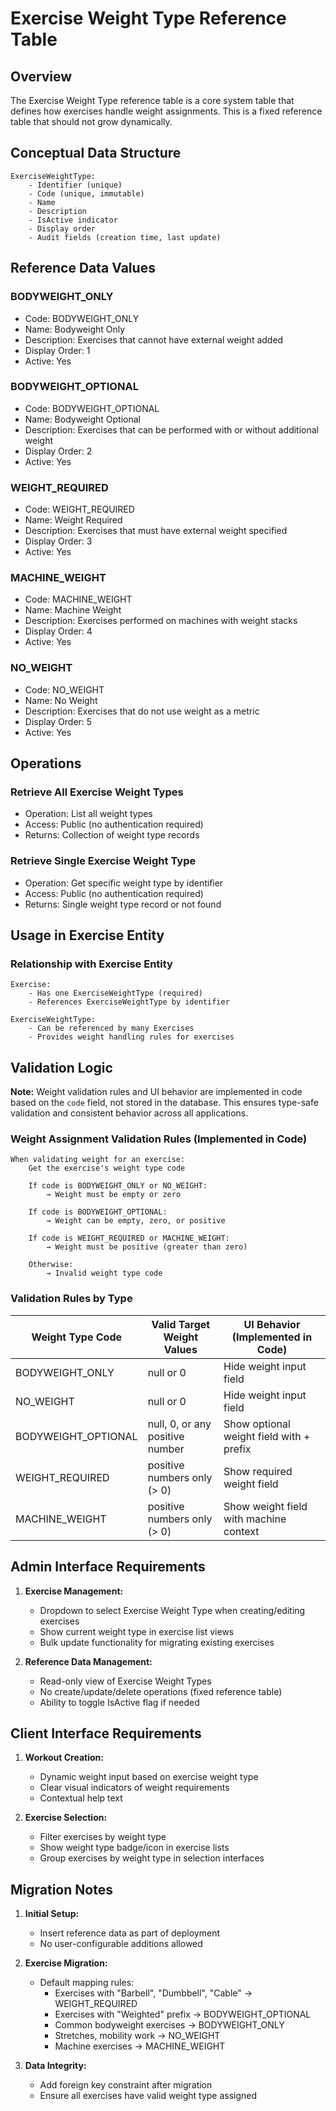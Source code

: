 # Exercise Weight Type Reference Table

## Overview

The Exercise Weight Type reference table is a core system table that defines how exercises handle weight assignments. This is a fixed reference table that should not grow dynamically.

## Conceptual Data Structure

```
ExerciseWeightType:
    - Identifier (unique)
    - Code (unique, immutable)
    - Name 
    - Description
    - IsActive indicator
    - Display order
    - Audit fields (creation time, last update)
```

## Reference Data Values

### BODYWEIGHT_ONLY
- Code: BODYWEIGHT_ONLY
- Name: Bodyweight Only
- Description: Exercises that cannot have external weight added
- Display Order: 1
- Active: Yes

### BODYWEIGHT_OPTIONAL
- Code: BODYWEIGHT_OPTIONAL
- Name: Bodyweight Optional
- Description: Exercises that can be performed with or without additional weight
- Display Order: 2
- Active: Yes

### WEIGHT_REQUIRED
- Code: WEIGHT_REQUIRED
- Name: Weight Required
- Description: Exercises that must have external weight specified
- Display Order: 3
- Active: Yes

### MACHINE_WEIGHT
- Code: MACHINE_WEIGHT
- Name: Machine Weight
- Description: Exercises performed on machines with weight stacks
- Display Order: 4
- Active: Yes

### NO_WEIGHT
- Code: NO_WEIGHT
- Name: No Weight
- Description: Exercises that do not use weight as a metric
- Display Order: 5
- Active: Yes

## Operations

### Retrieve All Exercise Weight Types
- Operation: List all weight types
- Access: Public (no authentication required)
- Returns: Collection of weight type records

### Retrieve Single Exercise Weight Type
- Operation: Get specific weight type by identifier
- Access: Public (no authentication required)
- Returns: Single weight type record or not found

## Usage in Exercise Entity

### Relationship with Exercise Entity
```
Exercise:
    - Has one ExerciseWeightType (required)
    - References ExerciseWeightType by identifier
    
ExerciseWeightType:
    - Can be referenced by many Exercises
    - Provides weight handling rules for exercises
```

## Validation Logic

**Note:** Weight validation rules and UI behavior are implemented in code based on the `code` field, not stored in the database. This ensures type-safe validation and consistent behavior across all applications.

### Weight Assignment Validation Rules (Implemented in Code)

```
When validating weight for an exercise:
    Get the exercise's weight type code
    
    If code is BODYWEIGHT_ONLY or NO_WEIGHT:
        → Weight must be empty or zero
        
    If code is BODYWEIGHT_OPTIONAL:
        → Weight can be empty, zero, or positive
        
    If code is WEIGHT_REQUIRED or MACHINE_WEIGHT:
        → Weight must be positive (greater than zero)
        
    Otherwise:
        → Invalid weight type code
```

### Validation Rules by Type

| Weight Type Code | Valid Target Weight Values | UI Behavior (Implemented in Code) |
|-----------------|---------------------------|----------------------------------|
| BODYWEIGHT_ONLY | null or 0 | Hide weight input field |
| NO_WEIGHT | null or 0 | Hide weight input field |
| BODYWEIGHT_OPTIONAL | null, 0, or any positive number | Show optional weight field with + prefix |
| WEIGHT_REQUIRED | positive numbers only (> 0) | Show required weight field |
| MACHINE_WEIGHT | positive numbers only (> 0) | Show weight field with machine context |

## Admin Interface Requirements

1. **Exercise Management:**
   - Dropdown to select Exercise Weight Type when creating/editing exercises
   - Show current weight type in exercise list views
   - Bulk update functionality for migrating existing exercises

2. **Reference Data Management:**
   - Read-only view of Exercise Weight Types
   - No create/update/delete operations (fixed reference table)
   - Ability to toggle IsActive flag if needed

## Client Interface Requirements

1. **Workout Creation:**
   - Dynamic weight input based on exercise weight type
   - Clear visual indicators of weight requirements
   - Contextual help text

2. **Exercise Selection:**
   - Filter exercises by weight type
   - Show weight type badge/icon in exercise lists
   - Group exercises by weight type in selection interfaces

## Migration Notes

1. **Initial Setup:**
   - Insert reference data as part of deployment
   - No user-configurable additions allowed

2. **Exercise Migration:**
   - Default mapping rules:
     - Exercises with "Barbell", "Dumbbell", "Cable" → WEIGHT_REQUIRED
     - Exercises with "Weighted" prefix → BODYWEIGHT_OPTIONAL
     - Common bodyweight exercises → BODYWEIGHT_ONLY
     - Stretches, mobility work → NO_WEIGHT
     - Machine exercises → MACHINE_WEIGHT

3. **Data Integrity:**
   - Add foreign key constraint after migration
   - Ensure all exercises have valid weight type assigned